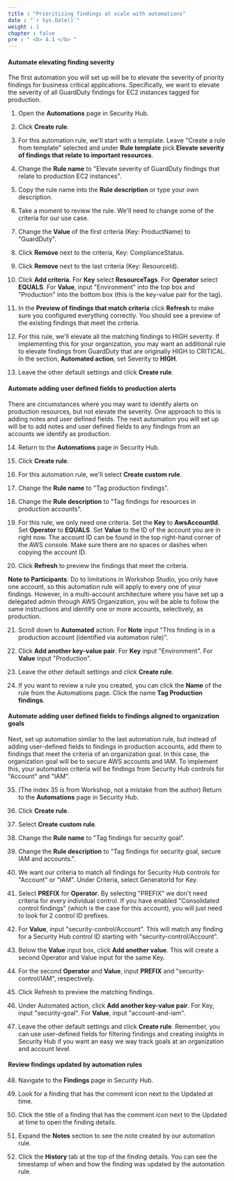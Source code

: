 ```yaml
---
title : "Prioritizing findings at scale with automations"
date : "`r Sys.Date()`"
weight : 1
chapter : false
pre : " <b> 4.1 </b> "
---
```


#### Automate elevating finding severity
The first automation you will set up will be to elevate the severity of priority findings for business critical applications. Specifically, we want to elevate the severity of all GuardDuty findings for EC2 instances tagged for production.

1. Open the **Automations** page in Security Hub.


2. Click **Create rule**.


3. For this automation rule, we'll start with a template. Leave "Create a rule from template" selected and under **Rule template** pick **Elevate severity of findings that relate to important resources**.


4. Change the **Rule name** to "Elevate severity of GuardDuty findings that relate to production EC2 instances".


5. Copy the rule name into the **Rule description** or type your own description.


6. Take a moment to review the rule. We'll need to change some of the criteria for our use case.



7. Change the **Value** of the first criteria (Key: ProductName) to "GuardDuty".


8. Click **Remove** next to the criteria, Key: ComplianceStatus.


9. Click **Remove** next to the last criteria (Key: ResourceId).



10. Click **Add criteria**. For **Key** select **ResourceTags**. For **Operator** select **EQUALS**. For **Value**, input "Environment" into the top box and "Production" into the bottom box (this is the key-value pair for the tag).


11. In the **Preview of findings that match criteria** click **Refresh** to make sure you configured everything correctly. You should see a preview of the existing findings that meet the criteria.


12. For this rule, we'll elevate all the matching findings to HIGH severity. If implementing this for your organization, you may want an additional rule to elevate findings from GuardDuty that are originally HIGH to CRITICAL. In the section, **Automated action**, set Severity to **HIGH**.



13. Leave the other default settings and click **Create rule**.


#### Automate adding user defined fields to production alerts
There are circumstances where you may want to identify alerts on production resources, but not elevate the severity. One approach to this is adding notes and user defined fields. The next automation you will set up will be to add notes and user defined fields to any findings from an accounts we identify as production.

14. Return to the **Automations** page in Security Hub.


15. Click **Create rule**.


16. For this automation rule, we'll select **Create custom rule**.


17. Change the **Rule name** to "Tag production findings".


18. Change the **Rule description** to "Tag findings for resources in production accounts".


19. For this rule, we only need one criteria. Set the **Key** to **AwsAccountId**. Set **Operator** to **EQUALS**. Set **Value** to the ID of the account you are in right now. The account ID can be found in the top right-hand corner of the AWS console. Make sure there are no spaces or dashes when copying the account ID.


20.  Click **Refresh** to preview the findings that meet the criteria.

**Note to Participants**: Do to limitations in Workshop Studio, you only have one account, so this automation rule will apply to every one of your findings. However, in a multi-account architecture where you have set up a delegated admin through AWS Organization, you will be able to follow the same instructions and identify one or more accounts, selectively, as production.

21. Scroll down to **Automated** action. For **Note** input "This finding is in a production account (identified via automation rule)".



22. Click **Add another key-value pair**. For **Key** input "Environment". For **Value** input "Production".



23. Leave the other default settings and click **Create rule**.



24. If you want to review a rule you created, you can click the **Name** of the rule from the Automations page. Click the name **Tag Production findings**.


#### Automate adding user defined fields to findings aligned to organization goals
Next, set up automation similar to the last automation rule, but instead of adding user-defined fields to findings in production accounts, add them to findings that meet the criteria of an organization goal. In this case, the organization goal will be to secure AWS accounts and IAM. To implement this, your automation criteria will be findings from Security Hub controls for "Account" and "IAM". 

35. (The index 35 is from Workshop, not a mistake from the author) Return to the **Automations** page in Security Hub.


36. Click **Create rule**.


37. Select **Create custom rule**.



38. Change the **Rule name** to "Tag findings for security goal".



39. Change the **Rule description** to "Tag findings for security goal, secure IAM and accounts.".


40. We want our criteria to match all findings for Security Hub controls for "Account" or "IAM". Under Criteria, select GeneratorId for Key.


41. Select **PREFIX** for **Operator**. By selecting "PREFIX" we don't need criteria for every individual control. If you have enabled "Consolidated control findings" (which is the case for this account), you will just need to look for 2 control ID prefixes.


42. For **Value**, input "security-control/Account". This will match any finding for a Security Hub control ID starting with "security-control/Account".



43. Below the **Value** input box, click **Add another value**. This will create a second Operator and Value input for the same Key.


44. For the second **Operator** and **Value**, input **PREFIX** and "security-control/IAM", respectively.


45. Click Refresh to preview the matching findings.



46. Under Automated action, click **Add another key-value pair**. For Key, input "security-goal". For **Value**, input "account-and-iam".


47. Leave the other default settings and click **Create rule**. Remember, you can use user-defined fields for filtering findings and creating insights in Security Hub if you want an easy we way track goals at an organization and account level.

#### Review findings updated by automation rules

48. Navigate to the **Findings** page in Security Hub.


49. Look for a finding that has the comment icon next to the Updated at time.


50. Click the title of a finding that has the comment icon next to the Updated at time to open the finding details.


51. Expand the **Notes** section to see the note created by our automation rule.


52. Click the **History** tab at the top of the finding details. You can see the timestamp of when and how the finding was updated by the automation rule.